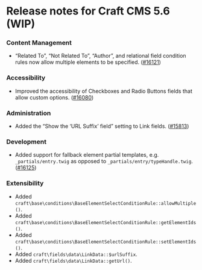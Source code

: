 # Release notes for Craft CMS 5.6 (WIP)

### Content Management
- “Related To”, “Not Related To”, “Author”, and relational field condition rules now allow multiple elements to be specified. ([#16121](https://github.com/craftcms/cms/discussions/16121))

### Accessibility
- Improved the accessibility of Checkboxes and Radio Buttons fields that allow custom options. ([#16080](https://github.com/craftcms/cms/pull/16080))

### Administration
- Added the “Show the ‘URL Suffix’ field” setting to Link fields. ([#15813](https://github.com/craftcms/cms/discussions/15813))

### Development
- Added support for fallback element partial templates, e.g. `_partials/entry.twig` as opposed to `_partials/entry/typeHandle.twig`. ([#16125](https://github.com/craftcms/cms/pull/16125))

### Extensibility
- Added `craft\base\conditions\BaseElementSelectConditionRule::allowMultiple()`.
- Added `craft\base\conditions\BaseElementSelectConditionRule::getElementIds()`.
- Added `craft\base\conditions\BaseElementSelectConditionRule::setElementIds()`.
- Added `craft\fields\data\LinkData::$urlSuffix`.
- Added `craft\fields\data\LinkData::getUrl()`.
